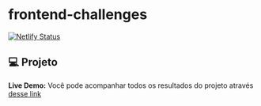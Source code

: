 # frontend-challenges


[![Netlify Status](https://api.netlify.com/api/v1/badges/9c901da3-093f-4559-8a36-18ca489beb3d/deploy-status)](https://app.netlify.com/sites/italods-frontend-challenges/deploys)


## 💻  Projeto

 **Live Demo:** Você pode acompanhar todos os resultados do projeto através [desse link](https://italods-frontend-challenges.netlify.app)
